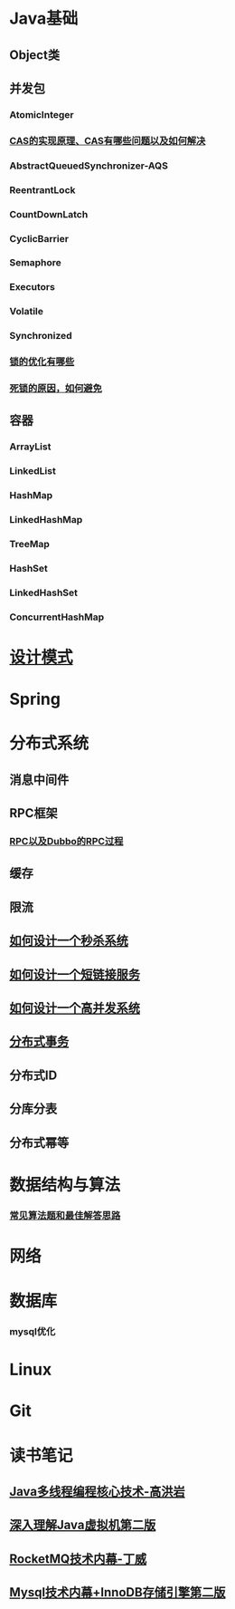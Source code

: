 # Java基础

## Object类

## 并发包

### AtomicInteger

### [CAS的实现原理、CAS有哪些问题以及如何解决](https://github.com/guogailee/learn-note/blob/master/CAS.md)

### AbstractQueuedSynchronizer-AQS

### ReentrantLock

### CountDownLatch

### CyclicBarrier

### Semaphore

### Executors

### Volatile

### Synchronized

### [锁的优化有哪些](https://github.com/guogailee/learn-note/blob/master/%E9%94%81%E4%BC%98%E5%8C%96.md)

### [死锁的原因，如何避免](https://github.com/guogailee/learn-note/blob/master/%E6%AD%BB%E9%94%81.md)

## 容器

### ArrayList

### LinkedList

### HashMap

### LinkedHashMap

### TreeMap

### HashSet

### LinkedHashSet

### ConcurrentHashMap

# [设计模式](https://github.com/guogailee/learn-note/blob/master/%E8%AE%BE%E8%AE%A1%E6%A8%A1%E5%BC%8F.md)

# Spring

# 分布式系统

## 消息中间件

## RPC框架

### [RPC以及Dubbo的RPC过程](https://github.com/guogailee/learn-note/blob/master/RPC%E4%BB%A5%E5%8F%8ADubbo%E7%9A%84RPC%E8%BF%87%E7%A8%8B.md)

## 缓存

## 限流

## [如何设计一个秒杀系统](https://github.com/guogailee/learn-note/blob/master/%E5%A6%82%E4%BD%95%E8%AE%BE%E8%AE%A1%E4%B8%80%E4%B8%AA%E7%A7%92%E6%9D%80%E7%B3%BB%E7%BB%9F.md)

## [如何设计一个短链接服务](https://github.com/guogailee/learn-note/blob/master/%E5%A6%82%E4%BD%95%E8%AE%BE%E8%AE%A1%E4%B8%80%E4%B8%AA%E7%9F%AD%E9%93%BE%E6%8E%A5%E6%9C%8D%E5%8A%A1.md)

## [如何设计一个高并发系统](https://github.com/guogailee/learn-note/blob/master/%E5%A6%82%E4%BD%95%E8%AE%BE%E8%AE%A1%E4%B8%80%E4%B8%AA%E9%AB%98%E5%B9%B6%E5%8F%91%E7%B3%BB%E7%BB%9F.md)

## [分布式事务](https://github.com/guogailee/learn-note/blob/master/%E5%88%86%E5%B8%83%E5%BC%8F%E4%BA%8B%E5%8A%A1.md)

## 分布式ID

## 分库分表

## 分布式幂等

# 数据结构与算法

### [常见算法题和最佳解答思路](https://github.com/guogailee/learn-note/blob/master/%E5%B8%B8%E8%A7%81%E7%AE%97%E6%B3%95%E9%A2%98%E5%92%8C%E6%9C%80%E4%BD%B3%E8%A7%A3%E7%AD%94%E6%80%9D%E8%B7%AF.md)

# 网络

# 数据库

### mysql优化

# Linux

# Git

# 读书笔记

## [Java多线程编程核心技术-高洪岩](https://github.com/guogailee/learn-note/blob/master/Java%E5%A4%9A%E7%BA%BF%E7%A8%8B%E7%BC%96%E7%A8%8B%E6%A0%B8%E5%BF%83%E6%8A%80%E6%9C%AF-%E9%AB%98%E6%B4%AA%E5%B2%A9-%E7%AC%94%E8%AE%B0.md)

## [深入理解Java虚拟机第二版](https://github.com/guogailee/learn-note/blob/master/%E6%B7%B1%E5%85%A5%E7%90%86%E8%A7%A3Java%E8%99%9A%E6%8B%9F%E6%9C%BA%E7%AC%AC%E4%BA%8C%E7%89%88-%E7%AC%94%E8%AE%B0.md)

## [RocketMQ技术内幕-丁威](https://github.com/guogailee/learn-note/blob/master/RocketMQ%E6%8A%80%E6%9C%AF%E5%86%85%E5%B9%95-%E4%B8%81%E5%A8%81-%E7%AC%94%E8%AE%B0.md)

## [Mysql技术内幕+InnoDB存储引擎第二版](https://github.com/guogailee/learn-note/blob/master/Mysql%E6%8A%80%E6%9C%AF%E5%86%85%E5%B9%95%2BInnoDB%E5%AD%98%E5%82%A8%E5%BC%95%E6%93%8E%E7%AC%AC%E4%BA%8C%E7%89%88-%E7%AC%94%E8%AE%B0.md)

